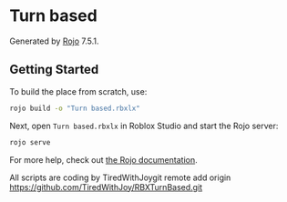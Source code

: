 # Turn based
Generated by [Rojo](https://github.com/rojo-rbx/rojo) 7.5.1.

## Getting Started
To build the place from scratch, use:

```bash
rojo build -o "Turn based.rbxlx"
```

Next, open `Turn based.rbxlx` in Roblox Studio and start the Rojo server:

```bash
rojo serve
```

For more help, check out [the Rojo documentation](https://rojo.space/docs).

All scripts are coding by TiredWithJoygit remote add origin https://github.com/TiredWithJoy/RBXTurnBased.git